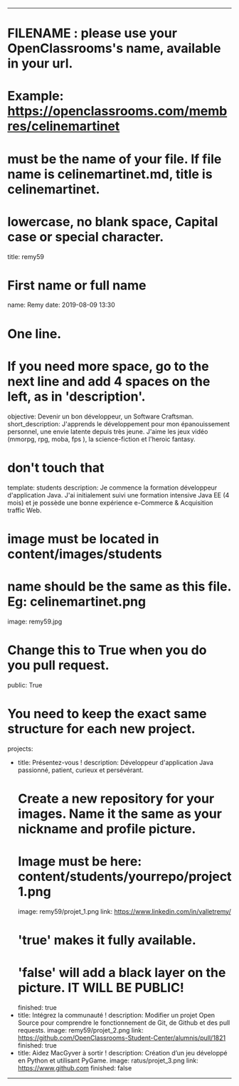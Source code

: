 ---

# FILENAME : please use your OpenClassrooms's name, available in your url.
# Example: https://openclassrooms.com/membres/celinemartinet
# must be the name of your file. If file name is celinemartinet.md, title is celinemartinet.
# lowercase, no blank space, Capital case or special character.
title: remy59

# First name or full name
name: Remy
date: 2019-08-09 13:30

# One line.
# If you need more space, go to the next line and add 4 spaces on the left, as in 'description'.
objective: Devenir un bon développeur, un Software Craftsman.
short_description:
    J'apprends le développement pour mon épanouissement personnel, une envie latente depuis très jeune.
	J'aime les jeux vidéo (mmorpg, rpg, moba, fps ), la science-fiction et l'heroic fantasy.
    

# don't touch that
template: students
description:
    Je commence la formation développeur d'application Java.
    J'ai initialement suivi une formation intensive Java EE (4 mois) et
    je possède une bonne expérience e-Commerce & Acquisition traffic Web.

# image must be located in content/images/students
# name should be the same as this file. Eg: celinemartinet.png
image: remy59.jpg

# Change this to True when you do you pull request.
public: True

# You need to keep the exact same structure for each new project.
projects:
  - title: Présentez-vous !
    description: Développeur d'application Java passionné, patient, curieux et persévérant.
    # Create a new repository for your images. Name it the same as your nickname and profile picture.
    # Image must be here: content/students/yourrepo/project1.png
    image: remy59/projet_1.png
    link: https://www.linkedin.com/in/valletremy/
    # 'true' makes it fully available.
    # 'false' will add a black layer on the picture. IT WILL BE PUBLIC!
    finished: true
  - title: Intégrez la communauté !
    description: Modifier un projet Open Source pour comprendre le fonctionnement de Git, de Github et des pull requests. 
    image: remy59/projet_2.png
    link: https://github.com/OpenClassrooms-Student-Center/alumnis/pull/1821
    finished: true
  - title: Aidez MacGyver à sortir !
    description: Création d’un jeu développé en Python et utilisant PyGame.
    image: ratus/projet_3.png
    link: https://www.github.com
    finished: false
---